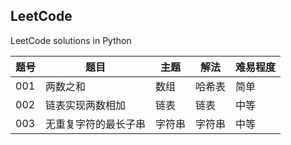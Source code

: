 ## LeetCode
LeetCode solutions in Python

|题号|题目|主题|解法|难易程度|
|---|---|---|---|---|
|001|两数之和|数组|哈希表|简单|
|002|链表实现两数相加|链表|链表|中等|
|003|无重复字符的最长子串|字符串|字符串|中等|
